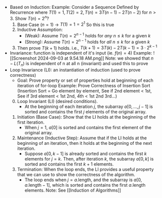 - Based on Induction:
	Example:  Consider a Sequence Defined by Recurrence where $T(1) = 1, T(2) = 2, T(n) = 3T(n-1)-2T(n-2)$ for $n > 3$. Show $T(n) = 2^n$?
	1. Base Case $(n = 1)$ -> $T(1) = 1 = 2^1$ So this is true
	2. Inductive Assumption:
		- (Weak): Assume $T(n) = 2^{n-1}$ holds for *any* $n \leq k$ for a given $k$
		- (Strong): Assume $T(n) = 2^{n-1}$ holds for *all* $n \leq k$ for a given $k$
	3. Then prove $T(k + 1)$ holds. i.e.,  $T(k + 1) = 3T(k)-2T(k-1) = 3 \cdot 2^{k-1}$
- Invariance: function is independent of it's input (ie. $f(n) = 4$)
	Example: ![[Screenshot 2024-09-03 at 9.54.18 AM.png]]
	Note:  we showed that $n - L(T_n)$ is independent of n at all n (invariant) and used this to prove
- Loop Invariance (LI): an instantiation of induction (used to prove correctness)
	- Goal: Prove property or set of properties hold at beginning of each iteration of for-loop
	Example: Prove Correctness of Insertion Sort (Insertion Sort = Go element by element, See if 2nd element < 1st, See if 3rd element < 1st 2nd, 4th < 1st 2nd 3rd...)
	0. Loop Invariant (LI) (desired conditions).
	   - At the beginning of each iteration $j$, the subarray $a[0, \dots, j-1]$ is sorted and contains the first $j$ elements of the original array.
	1. Initiation (Base Case): Show that the LI holds at the beginning of the first iteration.
	   - When $j = 1$, $a[0]$ is sorted and contains the first element of the original array.
	2. Maintenance (Inductive Step): Assume that if the LI holds at the beginning of an iteration, then it holds at the beginning of the next iteration.
	   - Suppose $a[0, k-1]$ is already sorted and contains the first $k$ elements for $j = k$. Then, after iteration $k$, the subarray $a[0, k]$ is sorted and contains the first $k+1$ elements.
	3. Termination: When the loop ends, the LI provides a useful property that we can use to show the correctness of the algorithm.
	   - The loop ends when $j = a.\text{length}$, and the subarray is $a[0, a.\text{length} - 1]$, which is sorted and contains the first $a.\text{length}$ elements.
	Note: See [[Induction of Algorithms]]